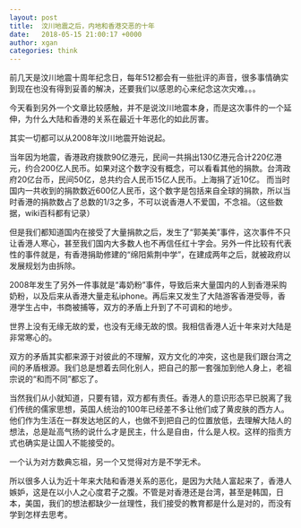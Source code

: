 ```yaml
---
layout: post
title:  汶川地震之后，内地和香港交恶的十年
date:   2018-05-15 21:00:17 +0000
author: xgan
categories: think
---
```


前几天是汶川地震十周年纪念日，每年512都会有一些批评的声音，很多事情确实到现在也没有得到妥善的解决，还要我们以感恩的心来纪念这次灾难。。。

今天看到另外一个文章比较感触，并不是说汶川地震本身，而是这次事件的一个延伸，为什么大陆和香港的关系在最近十年恶化的如此厉害。

其实一切都可以从2008年汶川地震开始说起。

当年因为地震，香港政府拨款90亿港元，民间一共捐出130亿港元合计220亿港元，约合200亿人民币。如果对这个数字没有概念，可以看看其他的捐款。台湾政府20亿台币，民间50亿，总共约合人民币15亿人民币。上海捐了近10亿。
而当时国内一共收到的捐款数近600亿人民币，这个数字是包括来自全球的捐款，所以当时香港的捐款数占了总数的1/3之多，不可以说香港人不爱国，不念祖。（这些数据，wiki百科都有记录）

但是我们都知道国内在接受了大量捐款之后，发生了“郭美美”事件，这次事件不只让香港人寒心，甚至我们国内大多数人也不再信任红十字会。另外一件比较有代表性的事件就是，有香港捐助修建的“绵阳紫荆中学”，在建成两年之后，就被政府以发展规划为由拆除。

2008年发生了另外一件事就是“毒奶粉”事件，导致后来大量国内的人到香港采购奶粉，以及后来从香港大量走私iphone。再后来又发生了大陆游客香港受辱，香港学生占中，书商被捕等，双方的矛盾上升到了不可调和的地步。

世界上没有无缘无故的爱，也没有无缘无故的恨。我相信香港人近十年来对大陆是非常寒心的。

双方的矛盾其实都来源于对彼此的不理解，双方文化的冲突，这也是我们跟台湾之间的矛盾根源。我们总是想着去同化别人，把自己的那一套强加到他人身上，老祖宗说的“和而不同”都忘了。

当然我们从小就知道，只要有错，双方都有责任。香港人的意识形态早已脱离了我们传统的儒家思想，英国人统治的100年已经差不多让他们成了黄皮肤的西方人。他们作为生活在一群发达地区的人，也做不到把自己的位置放低，去理解大陆人的想法，总是趾高气扬的说什么才是民主，什么是自由，什么是人权。这样的指责方式也确实是让国人不能接受的。

一个认为对方数典忘祖，另一个又觉得对方是不学无术。

所以很多人认为近十年来大陆和香港关系的恶化，是因为大陆人富起来了，香港人嫉妒，这是在以小人之心度君子之腹。不管是对香港还是台湾，甚至是韩国，日本，美国，我们的想法都缺少一丝理性，我们接受的教育都是什么是对的，而没有学到怎样去思考。

